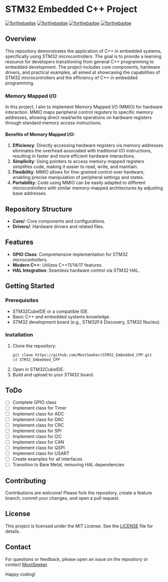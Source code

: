 # STM32 Embedded C++ Project

[![forthebadge](https://forthebadge.com/images/badges/powered-by-coffee.svg)](https://forthebadge.com) 
[![forthebadge](https://forthebadge.com/images/badges/made-with-c-plus-plus.svg)](https://forthebadge.com) 
[![forthebadge](https://forthebadge.com/images/badges/built-with-love.svg)](https://forthebadge.com) 
[![forthebadge](https://forthebadge.com/images/badges/for-you.svg)](https://forthebadge.com)

## Overview

This repository demonstrates the application of C++ in embedded systems, specifically using STM32 microcontrollers. The goal is to provide a learning resource for developers transitioning from general C++ programming to embedded development. The project includes core components, hardware drivers, and practical examples, all aimed at showcasing the capabilities of STM32 microcontrollers and the efficiency of C++ in embedded programming.

### Memory Mapped I/O

In this project, I aim to implement Memory Mapped I/O (MMIO) for hardware interaction. MMIO maps peripheral control registers to specific memory addresses, allowing direct read/write operations on hardware registers through standard memory access instructions.

#### Benefits of Memory Mapped I/O:

1. **Efficiency**: Directly accessing hardware registers via memory addresses eliminates the overhead associated with traditional I/O instructions, resulting in faster and more efficient hardware interactions.
2. **Simplicity**: Using pointers to access memory-mapped registers simplifies code, making it easier to read, write, and maintain.
3. **Flexibility**: MMIO allows for fine-grained control over hardware, enabling precise manipulation of peripheral settings and states.
4. **Portability**: Code using MMIO can be easily adapted to different microcontrollers with similar memory-mapped architectures by adjusting base addresses.

## Repository Structure

- **Core/**: Core components and configurations.
- **Drivers/**: Hardware drivers and related files.

## Features

- **GPIO Class**: Comprehensive implementation for STM32 microcontrollers.
- **Modern C++**: Utilizes C++11/14/17 features.
- **HAL Integration**: Seamless hardware control via STM32 HAL.

## Getting Started

### Prerequisites

- STM32CubeIDE or a compatible IDE.
- Basic C++ and embedded systems knowledge.
- STM32 development board (e.g., STM32F4 Discovery, STM32 Nucleo).

### Installation

1. Clone the repository:
    ```sh
    git clone https://github.com/MootSeeker/STM32_Embedded_CPP.git
    cd STM32_Embedded_CPP
    ```
2. Open in STM32CubeIDE.
3. Build and upload to your STM32 board.

## ToDo

- [ ] Complete GPIO class
- [ ] Implement class for Timer
- [ ] Implement class for ADC
- [ ] Implement class for DAC
- [ ] Implement class for CRC
- [ ] Implement class for SPI
- [ ] Implement class for I2C
- [ ] Implement class for CAN
- [ ] Implement class for QSPI
- [ ] Implement class for USART
- [ ] Create examples for all interfaces
- [ ] Transition to Bare Metal, removing HAL dependencies

## Contributing

Contributions are welcome! Please fork the repository, create a feature branch, commit your changes, and open a pull request.

## License

This project is licensed under the MIT License. See the [LICENSE](LICENSE) file for details.

## Contact

For questions or feedback, please open an issue on the repository or contact [MootSeeker](https://github.com/MootSeeker).

Happy coding!
